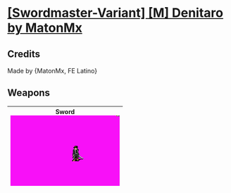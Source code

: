 # [\[Swordmaster-Variant\] \[M\] Denitaro by MatonMx](./)
## Credits

Made by {MatonMx, FE Latino}

## Weapons

| <b>Sword</b><br/><img alt="Sword animation" src="./1.%20Sword/Sword.gif"/> |
| :---: |
